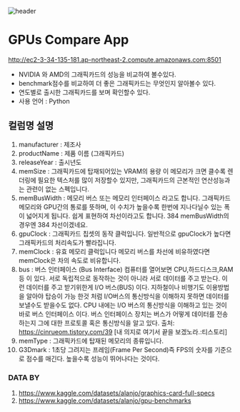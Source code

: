 ![header](https://capsule-render.vercel.app/api?text=capsule_render&animation=twinkling)

# GPUs Compare App

http://ec2-3-34-135-181.ap-northeast-2.compute.amazonaws.com:8501

- NVIDIA 와 AMD의 그래픽카드의 성능을 비교하여 볼수있다.
- benchmark점수를 비교하여 더 좋은 그래픽카드는 무엇인지 알아볼수 있다.
- 연도별로 출시한 그래픽카드를 보며 확인할수 있다.
- 사용 언어 : Python

## 컬럼명 설명
1. manufacturer : 제조사
2. productName : 제품 이름 (그래픽카드)
3. releaseYear : 출시년도
4. memSize : 그래픽카드에 탑재되어있는 VRAM의 용량 이 메모리가 크면 클수록 렌더링에 필요한 텍스처를 많이 저장할수 있지만, 그래픽카드의 근본적인 연산성능과는 관련이 없는 스펙입니다.
5. memBusWidth : 메모리 버스 또는 메모리 인터페이스 라고도 합니다. 그래픽카드 메모리와 GPU간의 통로를 뜻하며, 이 수치가 높을수록 한번에 지나다닐수 있는 폭이 넓어지게 됩니다. 쉽게 표현하여 차선이라고도 합니다. 384 memBusWidth의 경우엔 384 차선이겠네요.
6. gpuClock : 그래픽카드 칩셋의 동작 클럭입니다. 일반적으로 gpuClock가 높다면 그래픽카드의 처리속도가 빨라집니다.
7. memClock : 유효 메모리 클럭입니다 메모리 버스를 차선에 비유하였다면 memClock은 차의 속도로 비유합니다.
8. bus : 버스 인터페이스 (Bus Interface)
컴퓨터를 열어보면 CPU,하드디스크,RAM등 이 있다. 서로 독립적으로 동작하는 것이 아니라 서로 데이터를 주고 받는다. 이런 데이터를 주고 받기위한게 I/O 버스(BUS) 이다. 지하철이나 비행기도 이용방법을 알아야 탑승이 가능 한것 처럼 I/O버스의 통신방식을 이해하지 못하면 데이터를 보낼수도 받을수도 없다. CPU 내에는 I/O 버스의 통신방식을 이해하고 있는 것이 바로 버스 인터페이스 이다. 버스 인터페이스 장치는 버스가 어떻게 데이터를 전송하는지 그에 대한 프로토콜 혹은 통신방식을 알고 있다.
출처: https://cinrueom.tistory.com/39 [내 의지로 여기서 끝을 보겠노라.:티스토리]
9. memType : 그래픽카드에 탑재된 메모리의 종류입니다. 
10. G3Dmark : 1초당 그려지는 프레임(Frame Per Second)즉 FPS의 숫자를 기준으로 점수를 매긴다. 높을수록 성능이 뛰어나다는 것이다.


### DATA BY
1. https://www.kaggle.com/datasets/alanjo/graphics-card-full-specs
2. https://www.kaggle.com/datasets/alanjo/gpu-benchmarks
